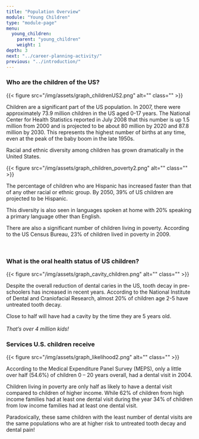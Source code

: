 ```yaml
---
title: "Population Overview"
module: "Young Children"
type: "module-page"
menu:
  young_children:
    parent: "young_children"
    weight: 1
depth: 3
next: "../career-planning-activity/"
previous: "../introduction/"
---
```

<h3>Who are the children of the US?</h3><div class="pageblock"><div class="maintext">
<div class="right">{{< figure src="/img/assets/graph_childrenUS2.png" alt="" class="" >}}</div>
<p>Children are a significant part of the US population. In 2007, there were approximately 73.9 million children in the US aged 0-17 years. The National Center for Health Statistics reported in July 2008 that this number is up 1.5 million from 2000 and is projected to be about 80 million by 2020 and 87.8 million by 2030. This represents the highest number of births at any time, even at the peak of the baby boom in the late 1950s.</p>
<p>Racial and ethnic diversity among children has grown dramatically in the United States.</p>
</div>
</div><div class="pageblock"><div class="maintext"><div class="left">{{< figure src="/img/assets/graph_children_poverty2.png" alt="" class="" >}}</div>
<p>The percentage of children who are Hispanic has increased faster than that of any other racial or ethnic group. By 2050, 39% of US children are projected to be Hispanic.</p>
<p>This diversity is also seen in languages spoken at home with 20% speaking a primary language other than English.</p>
<p>There are also a significant number of children living in poverty. According to the US Census Bureau, 23% of children lived in poverty in 2009.</p>
</div>
<br style="clear: both;"/>
</div><h3>What is the oral health status of US children?</h3><div class="pageblock"><div class="maintext">
<div class="right">{{< figure src="/img/assets/graph_cavity_children.png" alt="" class="" >}}</div>
<p>Despite the overall reduction of dental caries in the US, tooth decay in pre-schoolers has increased in recent years. According to the National Institute of Dental and Craniofacial Research, almost 20% of children age 2-5 have untreated tooth decay.</p>
<p>Close to half will have had a cavity by the time they are 5 years old.<br/><br/>
<em>That’s over 4 million kids!</em></p></div>
</div><h3>Services U.S. children receive </h3><div class="pageblock"><div class="maintext">
<div class="right">{{< figure src="/img/assets/graph_likelihood2.png" alt="" class="" >}}</div>
<p>According to the Medical Expenditure Panel Survey (MEPS), only a little over half (54.6%) of children 0 – 20 years overall, had a dental visit in 2004.</p>
<p>Children living in poverty are only half as likely to have a dental visit compared to children of higher income. While 62% of children from high income families had at least one dental visit during the year 34% of children from low income families had at least one dental visit.</p>
<p>Paradoxically, these same children with the least number of dental visits are the same populations who are at higher risk to untreated tooth decay and dental pain!</p>
<br/>
</div>
</div>